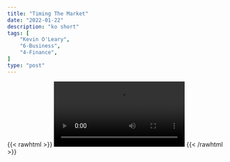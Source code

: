 ```yaml
---
title: "Timing The Market"
date: "2022-01-22"
description: "ko short"
tags: [
    "Kevin O'Leary",
    "6-Business",
    "4-Finance",
]
type: "post"
---
```

{{< rawhtml >}}
    <video width="auto" height="auto" controls>
        <source src="https://clips.dev00ps.com/Kevin%20O%27Leary/timing_the_market.mp4" type="video/mp4"> 
    </video>
{{< /rawhtml >}}